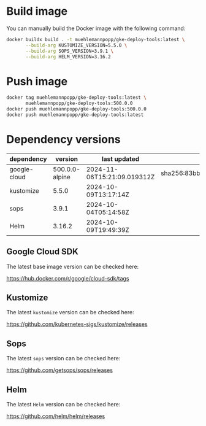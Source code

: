 # Build image

You can manually build the Docker image with the following command:

```bash
docker buildx build . -t muehlemannpopp/gke-deploy-tools:latest \
       --build-arg KUSTOMIZE_VERSION=5.5.0 \
       --build-arg SOPS_VERSION=3.9.1 \
       --build-arg HELM_VERSION=3.16.2
```

# Push image

```bash
docker tag muehlemannpopp/gke-deploy-tools:latest \
       muehlemannpopp/gke-deploy-tools:500.0.0
docker push muehlemannpopp/gke-deploy-tools:500.0.0
docker push muehlemannpopp/gke-deploy-tools:latest
```


# Dependency versions

| dependency   | version                 | last updated                 | digest                       |
|--------------|-------------------------|------------------------------|------------------------------|
| google-cloud | 500.0.0-alpine | 2024-11-06T15:21:09.019312Z | sha256:83bb9c749ceeedc799057a13e27fcce6b22dffc0b3ad9a7617c3fd8687de630b |
| kustomize    | 5.5.0        | 2024-10-09T13:17:14Z            |                              |
| sops         | 3.9.1             | 2024-10-04T05:14:58Z                 |                              |
| Helm         | 3.16.2             | 2024-10-09T19:49:39Z                 |                              |


## Google Cloud SDK

The latest base image version can be checked here:

<https://hub.docker.com/r/google/cloud-sdk/tags>


## Kustomize

The latest `kustomize` version can be checked here:

<https://github.com/kubernetes-sigs/kustomize/releases>


## Sops

The latest `sops` version can be checked here:

<https://github.com/getsops/sops/releases>


## Helm

The latest `Helm` version can be checked here:

<https://github.com/helm/helm/releases>
